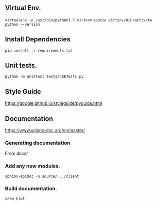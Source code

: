 ## Virtual Env.
`virtualenv -p /usr/bin/python3.7 virtenv`
`source virtenv/bin/activate`
`python --version`

## Install Dependencies
`pip install -r requirements.txt`

## Unit tests.
`python -m unittest tests/CSETests.py`

## Style Guide
https://google.github.io/styleguide/pyguide.html

## Documentation
https://www.sphinx-doc.org/en/master/

### Generating documentation
From docs/

### Add any new modules.
`sphinx-apidoc -o source/ ../client` 

### Build documentation.
`make html`
